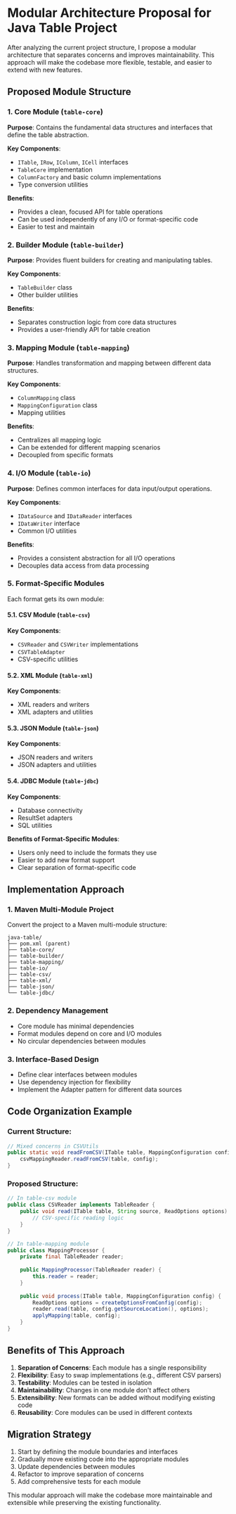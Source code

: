 
# Modular Architecture Proposal for Java Table Project

After analyzing the current project structure, I propose a modular architecture that separates concerns and improves maintainability. This approach will make the codebase more flexible, testable, and easier to extend with new features.

## Proposed Module Structure

### 1. Core Module (`table-core`)
**Purpose**: Contains the fundamental data structures and interfaces that define the table abstraction.

**Key Components**:
- `ITable`, `IRow`, `IColumn`, `ICell` interfaces
- `TableCore` implementation
- `ColumnFactory` and basic column implementations
- Type conversion utilities

**Benefits**:
- Provides a clean, focused API for table operations
- Can be used independently of any I/O or format-specific code
- Easier to test and maintain

### 2. Builder Module (`table-builder`)
**Purpose**: Provides fluent builders for creating and manipulating tables.

**Key Components**:
- `TableBuilder` class
- Other builder utilities

**Benefits**:
- Separates construction logic from core data structures
- Provides a user-friendly API for table creation

### 3. Mapping Module (`table-mapping`)
**Purpose**: Handles transformation and mapping between different data structures.

**Key Components**:
- `ColumnMapping` class
- `MappingConfiguration` class
- Mapping utilities

**Benefits**:
- Centralizes all mapping logic
- Can be extended for different mapping scenarios
- Decoupled from specific formats

### 4. I/O Module (`table-io`)
**Purpose**: Defines common interfaces for data input/output operations.

**Key Components**:
- `IDataSource` and `IDataReader` interfaces
- `IDataWriter` interface
- Common I/O utilities

**Benefits**:
- Provides a consistent abstraction for all I/O operations
- Decouples data access from data processing

### 5. Format-Specific Modules
Each format gets its own module:

#### 5.1. CSV Module (`table-csv`)
**Key Components**:
- `CSVReader` and `CSVWriter` implementations
- `CSVTableAdapter`
- CSV-specific utilities

#### 5.2. XML Module (`table-xml`)
**Key Components**:
- XML readers and writers
- XML adapters and utilities

#### 5.3. JSON Module (`table-json`)
**Key Components**:
- JSON readers and writers
- JSON adapters and utilities

#### 5.4. JDBC Module (`table-jdbc`)
**Key Components**:
- Database connectivity
- ResultSet adapters
- SQL utilities

**Benefits of Format-Specific Modules**:
- Users only need to include the formats they use
- Easier to add new format support
- Clear separation of format-specific code

## Implementation Approach

### 1. Maven Multi-Module Project
Convert the project to a Maven multi-module structure:

```
java-table/
├── pom.xml (parent)
├── table-core/
├── table-builder/
├── table-mapping/
├── table-io/
├── table-csv/
├── table-xml/
├── table-json/
└── table-jdbc/
```

### 2. Dependency Management
- Core module has minimal dependencies
- Format modules depend on core and I/O modules
- No circular dependencies between modules

### 3. Interface-Based Design
- Define clear interfaces between modules
- Use dependency injection for flexibility
- Implement the Adapter pattern for different data sources

## Code Organization Example

### Current Structure:
```java
// Mixed concerns in CSVUtils
public static void readFromCSV(ITable table, MappingConfiguration config) {
    csvMappingReader.readFromCSV(table, config);
}
```

### Proposed Structure:
```java
// In table-csv module
public class CSVReader implements TableReader {
    public void read(ITable table, String source, ReadOptions options) {
        // CSV-specific reading logic
    }
}

// In table-mapping module
public class MappingProcessor {
    private final TableReader reader;
    
    public MappingProcessor(TableReader reader) {
        this.reader = reader;
    }
    
    public void process(ITable table, MappingConfiguration config) {
        ReadOptions options = createOptionsFromConfig(config);
        reader.read(table, config.getSourceLocation(), options);
        applyMapping(table, config);
    }
}
```

## Benefits of This Approach

1. **Separation of Concerns**: Each module has a single responsibility
2. **Flexibility**: Easy to swap implementations (e.g., different CSV parsers)
3. **Testability**: Modules can be tested in isolation
4. **Maintainability**: Changes in one module don't affect others
5. **Extensibility**: New formats can be added without modifying existing code
6. **Reusability**: Core modules can be used in different contexts

## Migration Strategy

1. Start by defining the module boundaries and interfaces
2. Gradually move existing code into the appropriate modules
3. Update dependencies between modules
4. Refactor to improve separation of concerns
5. Add comprehensive tests for each module

This modular approach will make the codebase more maintainable and extensible while preserving the existing functionality.